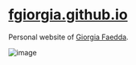 # [fgiorgia.github.io](https://fgiorgia.github.io/)

Personal website of [Giorgia Faedda](https://linkedin.com/in/fgiorgia).

![image](https://github.com/user-attachments/assets/3732f352-11df-4a1e-b205-4540ad4955ad)
